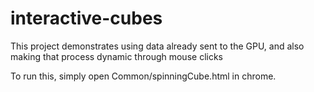 # interactive-cubes
This project demonstrates using data already sent to the GPU, and also making that process dynamic through mouse clicks

To run this, simply open Common/spinningCube.html in chrome.
